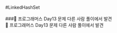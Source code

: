 #LinkedHashSet<br><br>
###📌 프로그래머스 Day13 문제 다른 사람 풀이에서 발견
<br>
  📌 프로그래머스 Day13 문제 다른 사람 풀이에서 발견
<br>
